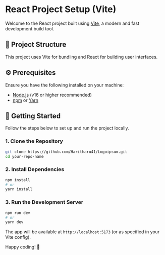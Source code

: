 # React Project Setup (Vite)

Welcome to the React project built using [Vite](https://vitejs.dev/), a modern and fast development build tool.

## 📁 Project Structure
This project uses Vite for bundling and React for building user interfaces.

## ⚙️ Prerequisites
Ensure you have the following installed on your machine:

- [Node.js](https://nodejs.org/) (v16 or higher recommended)
- [npm](https://www.npmjs.com/) or [Yarn](https://yarnpkg.com/)

## 🚀 Getting Started
Follow the steps below to set up and run the project locally.

### 1. Clone the Repository
```bash
git clone https://github.com/Haritharu41/Logoipsum.git
cd your-repo-name
```

### 2. Install Dependencies
```bash
npm install
# or
yarn install
```

### 3. Run the Development Server
```bash
npm run dev
# or
yarn dev
```

The app will be available at `http://localhost:5173` (or as specified in your Vite config).


Happy coding! 🎉

